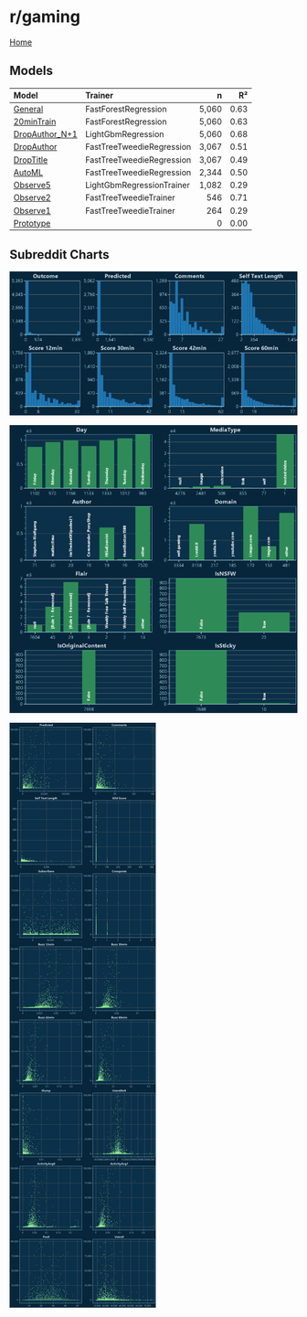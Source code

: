 # r/gaming

[Home](../index.md)

## Models

|Model|Trainer|n|R²|
|:---|:---|---:|---:|
|[General](models/guess_gaming_General.md)|FastForestRegression|5,060|0.63|
|[20minTrain](models/guess_gaming_20minTrain.md)|FastForestRegression|5,060|0.63|
|[DropAuthor_N+1](models/guess_gaming_DropAuthor_N+1.md)|LightGbmRegression|5,060|0.68|
|[DropAuthor](models/guess_gaming_DropAuthor.md)|FastTreeTweedieRegression|3,067|0.51|
|[DropTitle](models/guess_gaming_DropTitle.md)|FastTreeTweedieRegression|3,067|0.49|
|[AutoML](models/guess_gaming_AutoML.md)|FastTreeTweedieRegression|2,344|0.50|
|[Observe5](models/guess_gaming_Observe5.md)|LightGbmRegressionTrainer|1,082|0.29|
|[Observe2](models/guess_gaming_Observe2.md)|FastTreeTweedieTrainer|546|0.71|
|[Observe1](models/guess_gaming_Observe1.md)|FastTreeTweedieTrainer|264|0.29|
|[Prototype](models/guess_gaming_Prototype.md)||0|0.00|

## Subreddit Charts

![r/gaming Distributions](../images/guess_gaming_Distributions.png "r/gaming Distributions")

![r/gaming Categorical](../images/guess_gaming_Catagorical.png "r/gaming Categorical")

![r/gaming Correlation](../images/guess_gaming_Correlations.png "r/gaming Correlation")

